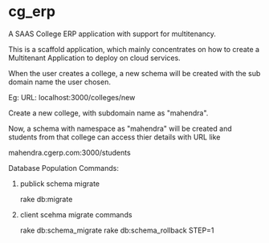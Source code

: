 cg_erp
======

A SAAS College ERP application with support for multitenancy.


This is a scaffold application, which mainly concentrates on how to create a Multitenant Application to deploy on cloud services.

When the user creates a college, a new schema will be created with the sub domain name the user chosen.

Eg:
 URL: localhost:3000/colleges/new

 Create a new college, with subdomain name as "mahendra".

 Now, a schema with namespace as "mahendra" will be created and students from that college can access thier details with URL like

 mahendra.cgerp.com:3000/students


Database Population Commands:


1. publick schema migrate

   rake db:migrate

2. client scehma migrate commands

   rake db:schema_migrate
   rake db:schema_rollback STEP=1